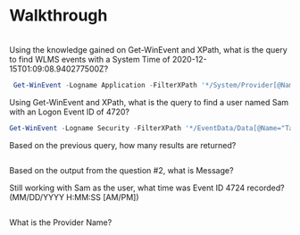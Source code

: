 # Walkthrough

\
Using the knowledge gained on Get-WinEvent and XPath, what is the query to find WLMS events with a System Time of 2020-12-15T01:09:08.940277500Z?

```powershell
 Get-WinEvent -Logname Application -FilterXPath '*/System/Provider[@Name="WLMS"] and */System/TimeCreated[@SystemTime=2020-12-15T01:09:08.940277500Z]'
```

Using Get-WinEvent and XPath, what is the query to find a user named Sam with an Logon Event ID of 4720?

```powershell
Get-WinEvent -Logname Security -FilterXPath '*/EventData/Data[@Name="TargetUsername"]="Sam" and */System/EventId=4720'
```

Based on the previous query, how many results are returned?

&#x20;

<figure><img src="https://camo.githubusercontent.com/137a0fd691e26b3686ed0fb03795dd725292a1f50feb5cb2cd012052e1127796/68747470733a2f2f692e696d6775722e636f6d2f77534638584a4e2e706e67" alt=""><figcaption></figcaption></figure>

Based on the output from the question #2, what is Message?





Still working with Sam as the user, what time was Event ID 4724 recorded? (MM/DD/YYYY H:MM:SS \[AM/PM])

&#x20;

<figure><img src="https://camo.githubusercontent.com/94273535b26a8cb218b638c9f7e4f2a29709a408915e2396a07986f2d51cc674/68747470733a2f2f692e696d6775722e636f6d2f484556304139612e706e67" alt=""><figcaption></figcaption></figure>

What is the Provider Name?
